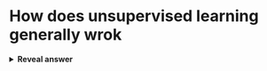 # How does unsupervised learning generally wrok
<details>
<summary><b>Reveal answer</b></summary>
To find patterns in the data and to put data into clusters
</details>
